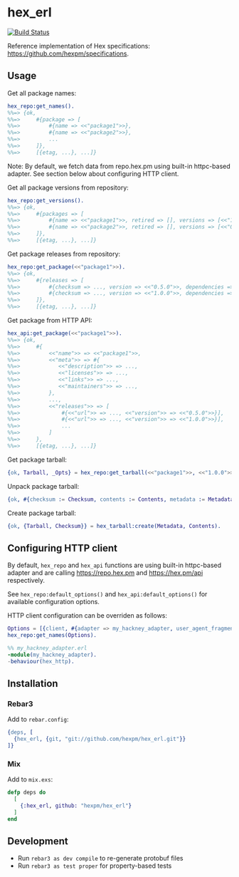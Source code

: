 # hex_erl

[![Build Status](https://travis-ci.org/hexpm/hex_erl.svg?branch=master)](https://travis-ci.org/hexpm/hex_erl)

Reference implementation of Hex specifications: https://github.com/hexpm/specifications.

## Usage

Get all package names:

```erlang
hex_repo:get_names().
%%=> {ok,
%%=>     #{package => [
%%=>         #{name => <<"package1">>},
%%=>         #{name => <<"package2">>},
%%=>         ...
%%=>     ]},
%%=>     [{etag, ...}, ...]}
```

Note: By default, we fetch data from repo.hex.pm using built-in httpc-based adapter.
See section below about configuring HTTP client.

Get all package versions from repository:

```erlang
hex_repo:get_versions().
%%=> {ok,
%%=>     #{packages => [
%%=>         #{name => <<"package1">>, retired => [], versions => [<<"1.0.0">>]},
%%=>         #{name => <<"package2">>, retired => [], versions => [<<"0.5.0">>]},
%%=>     ]},
%%=>     [{etag, ...}, ...]}
```

Get package releases from repository:

```erlang
hex_repo:get_package(<<"package1">>).
%%=> {ok,
%%=>     #{releases => [
%%=>         #{checksum => ..., version => <<"0.5.0">>, dependencies => []}],
%%=>         #{checksum => ..., version => <<"1.0.0">>, dependencies => []}],
%%=>     ]},
%%=>     [{etag, ...}, ...]}
```

Get package from HTTP API:

```erlang
hex_api:get_package(<<"package1">>).
%%=> {ok,
%%=>     #{
%%=>         <<"name">> => <<"package1">>,
%%=>         <<"meta">> => #{
%%=>            <<"description">> => ...,
%%=>            <<"licenses">> => ...,
%%=>            <<"links">> => ...,
%%=>            <<"maintainers">> => ...,
%%=>         },
%%=>         ...,
%%=>         <<"releases">> => [
%%=>             #{<<"url">> => ..., <<"version">> => <<"0.5.0">>}],
%%=>             #{<<"url">> => ..., <<"version">> => <<"1.0.0">>}],
%%=>             ...
%%=>         ]
%%=>     },
%%=>     [{etag, ...}, ...]}
```

Get package tarball:

```erlang
{ok, Tarball, _Opts} = hex_repo:get_tarball(<<"package1">>, <<"1.0.0">>).
```

Unpack package tarball:

```erlang
{ok, #{checksum := Checksum, contents := Contents, metadata := Metadata}} = hex_tarball:unpack(Tarball, memory).
```

Create package tarball:

```erlang
{ok, {Tarball, Checksum}} = hex_tarball:create(Metadata, Contents).
```

## Configuring HTTP client

By default, `hex_repo` and `hex_api` functions are using built-in httpc-based adapter and are calling
<https://repo.hex.pm> and <https://hex.pm/api> respectively.

See `hex_repo:default_options()` and `hex_api:default_options()` for available configuration options.

HTTP client configuration can be overriden as follows:

```erlang
Options = [{client, #{adapter => my_hackney_adapter, user_agent_fragment => <<"(hackney/1.12.1) (my_app/0.1.0)">>}}].
hex_repo:get_names(Options).

%% my_hackney_adapter.erl
-module(my_hackney_adapter).
-behaviour(hex_http).
```

## Installation

### Rebar3

Add to `rebar.config`:

```erlang
{deps, [
  {hex_erl, {git, "git://github.com/hexpm/hex_erl.git"}}
]}
```

### Mix

Add to `mix.exs`:

```elixir
defp deps do
  [
    {:hex_erl, github: "hexpm/hex_erl"}
  ]
end
```

## Development

* Run `rebar3 as dev compile` to re-generate protobuf files
* Run `rebar3 as test proper` for property-based tests
